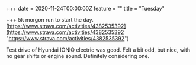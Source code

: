 +++
date = 2020-11-24T00:00:00Z
feature = ""
title = "Tuesday"

+++
5k morgon run to start the day. [https://www.strava.com/activities/4382535392](https://www.strava.com/activities/4382535392 "https://www.strava.com/activities/4382535392")

Test drive of Hyundai IONIQ electric was good. Felt a bit odd, but nice, with no gear shifts or engine sound. Definitely considering one.